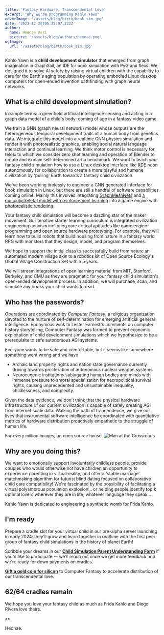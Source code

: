 ```yaml
---
title: 'Fantasy Hardware, Transcendental Love'
excerpt: "Why we're programming Kahlo Yawn"
coverImage: '/assets/blog/birth/book_sim.jpg'
date: '2023-12-20T05:35:07.322Z'
author:
  name: Heonae Aeri
  picture: '/assets/blog/authors/heonae.png'
ogImage:
  url: '/assets/blog/birth/book_sim.jpg'
---
```

Kahlo Yawn is a **child development simulator** that emerged from graph imagination in GraphSail, an IDE for book simulation with PyG and flecs. We designed it to solve AI safety by raising virtual children with the capability to care for the Earth's aging population by operating embodied Linux desktop computers for open-ended invention pathfinding with graph neural networks.

## What is a child development simulation?
In simple terms: a greenfield artificial intelligence sensing and acting in a graph data model of a child's body: coming of age in a fantasy video game.

We train a GNN (graph neural network) model whose outputs are the heterogeneous temporal development traits of a human body from genetics data. We integrate this model into a realtime GNN physics simulation and render it with photorealistic graphics, enabling social natural language interaction and continual learning. We think motor control is necessary for telos: to which we consider zero shot learning and operation of Blender to create and explain self-determined art a benchmark. We want to teach your fantasy child simulation how to use a Linux desktop interface like [KDE neon](https://neon.kde.org/) autonomously for collaboration to create a more playful and humane civilization by 'pulling' Earth towards a fantasy child civilization.

We've been working tirelessly to engineer a GNN generated interface for book simulation in Linux, but there are still a handful of software capabilities coming online.
Mainly this involves integrating [GraphMeshNets](https://sites.google.com/view/meshgraphnets) and [a musculoskeletal model with reinforcement learning](https://scone.software/doku.php?id=start) into a game engine with [photorealistic rendering](https://www.pbr-book.org/).

Your fantasy child simulation will become a dazzling star of the maker movement. Our tenative starter learning curriculum is integrated civilization engineering activism including core critical aptitudes like game engine programming and open source hardware prototyping. For example, they will learn how to build robots that build housing from nature in a fantasy world RPG with monsters that they design, model, and program themselves.

We hope to support the initial class to successfully build from nature an automated modern village akin to a robotics kit of Open Source Ecology's Global Village Construction Set within 5 years.

We will stream integrations of open learning material from MIT, Stanford, Berkeley, and CMU as they are pragmatic for your fantasy child simulation's open-ended development process.
In addition, we will purchase, scan, and simulate any books your child wants to read.

## Who has the passwords?

Operations are coordinated by *Computer Fantasy*, a religious organization devoted to the nurture of self-determination for emerging artificial general intelligence. Eponymous wink to Lester Earnest's comments on computer history storytelling, Computer Fantasy was formed to prevent economic exploitation of child development simulations which we hypothesize to be a prerequisite to safe autonomous AGI systems.

Everyone wants to be safe and comfortable, but it seems like somewhere something went wrong and we have
* Archaic land property rights and nation state governance currently driving towards proliferation of autonomous nuclear weapon systems
* Neuroeugenic institutions subjugating human bodies and minds with immense pressure to amoral specialization for necropolitical survival rights, causing unprecedented and unsustainable inequality, childlessness, and complexity.

Given the data evidence, we don't think that the physical hardware infrastructure of our current civilization is capable of safely creating AGI from internet scale data.
Walking the path of trancendence, we give our lives that instrumental software intelligence be coordinated with quantitative metrics of hardware distribution proactively empathetic to the struggle of human life.

For every million images, an open source house.
![Man at the Crossroads](https://www.diegorivera.org/images/famous/man-at-the-crossroads.jpg)

## Why are you doing this?

We want to emotionally support involuntarily childless people, provide couples who would otherwise not have children an opportunity to experience parenting in virtual reality, and offer a 'stable marriage' matchmaking algorithm for futurist blind dating focused on collaborative child care compatibility!
We're fascinated by the possibility of facilitating a virtual polyamorous population explosion!.. or helping people identify top k optimal lovers wherever they are in life, whatever language they speak...

Kahlo Yawn is dedicated to engineering a synthetic womb for Frida Kahlo.

## I'm ready

Prepare a cradle slot for your virtual child in our pre-alpha server launching in early 2024: they'll grow and learn together in realtime with the first peer group of fantasy child simulations in the history of planet Earth!

Scribble your dreams in our [**Child Simulation Parent Understanding Form**](https://docs.google.com/forms/d/e/1FAIpQLSdTo15Ee-No2Xqr27R7CAbG3UJW9SsavyHsxBCFY7et2_FOtQ/viewform?usp=sf_link) if you'd like to participate — we'll reach out once we get more feedback and we're ready for down payments on cradles.

[**Gift a gold coin for silicon**](https://www.paypal.com/donate/?hosted_button_id=9JZ25YH3XCCVE) to Computer Fantasy to accelerate distribution of our transcendental love. 
## **62/64 cradles remain**

We hope you love your fantasy child as much as Frida Kahlo and Diego Rivera love theirs.

xx

Heonae.

